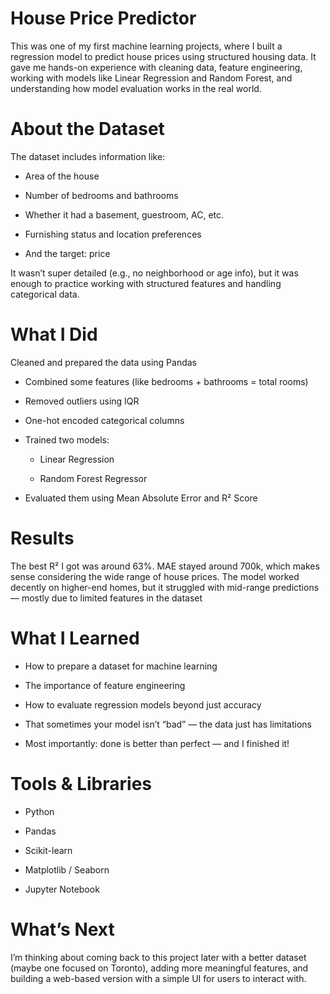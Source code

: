 # House Price Predictor
This was one of my first machine learning projects, where I built a regression model to predict house prices using structured housing data. It gave me hands-on experience with cleaning data, feature engineering, working with models like Linear Regression and Random Forest, and understanding how model evaluation works in the real world.

# About the Dataset
The dataset includes information like:

- Area of the house

- Number of bedrooms and bathrooms

- Whether it had a basement, guestroom, AC, etc.

- Furnishing status and location preferences

- And the target: price

It wasn’t super detailed (e.g., no neighborhood or age info), but it was enough to practice working with structured features and handling categorical data.

# What I Did
Cleaned and prepared the data using Pandas

- Combined some features (like bedrooms + bathrooms = total rooms)

- Removed outliers using IQR

- One-hot encoded categorical columns

- Trained two models:

  - Linear Regression

  - Random Forest Regressor

- Evaluated them using Mean Absolute Error and R² Score

# Results
The best R² I got was around 63%. MAE stayed around 700k, which makes sense considering the wide range of house prices. The model worked decently on higher-end homes, but it struggled with mid-range predictions — mostly due to limited features in the dataset

# What I Learned
- How to prepare a dataset for machine learning

- The importance of feature engineering

- How to evaluate regression models beyond just accuracy

- That sometimes your model isn’t “bad” — the data just has limitations

- Most importantly: done is better than perfect — and I finished it!

# Tools & Libraries
- Python

- Pandas

- Scikit-learn

- Matplotlib / Seaborn

- Jupyter Notebook

# What’s Next
I’m thinking about coming back to this project later with a better dataset (maybe one focused on Toronto), adding more meaningful features, and building a web-based version with a simple UI for users to interact with.

